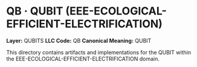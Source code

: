 # QB · QUBIT (EEE-ECOLOGICAL-EFFICIENT-ELECTRIFICATION)

**Layer:** QUBITS
**LLC Code:** QB
**Canonical Meaning:** QUBIT

This directory contains artifacts and implementations for the QUBIT within the EEE-ECOLOGICAL-EFFICIENT-ELECTRIFICATION domain.
